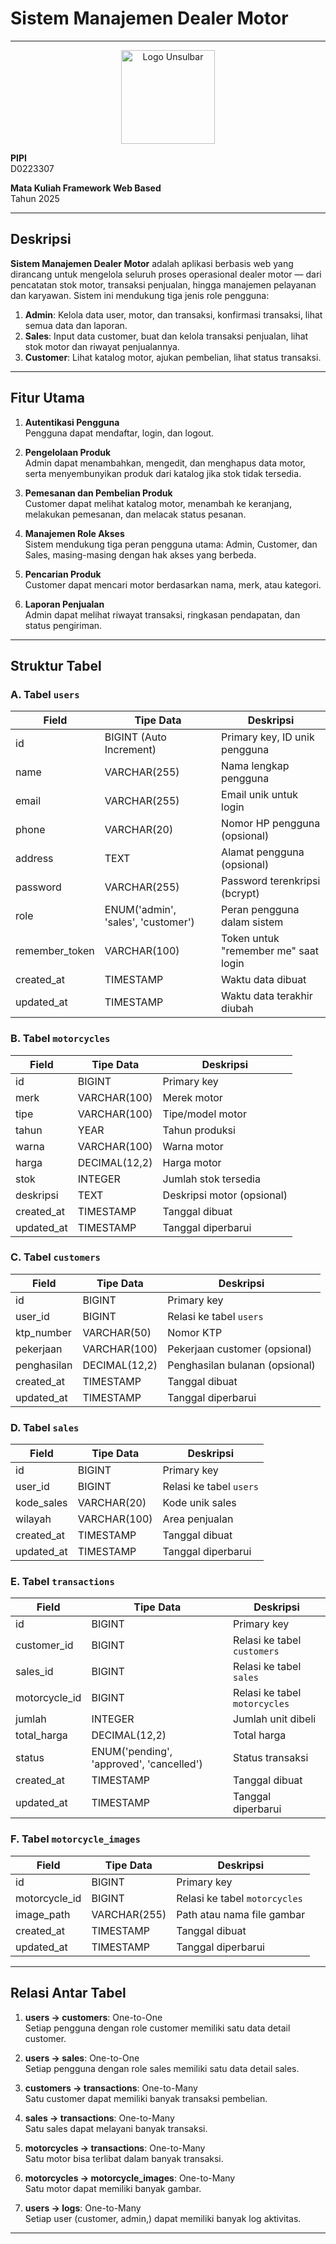 # Sistem Manajemen Dealer Motor

---
<p align="center">
  <img src="public/images/logo-unsulbar.png" alt="Logo Unsulbar" width="150"/>
</p>

**PIPI**  
D0223307  

**Mata Kuliah Framework Web Based**  
Tahun 2025  

---

## Deskripsi

**Sistem Manajemen Dealer Motor** adalah aplikasi berbasis web yang dirancang untuk mengelola seluruh proses operasional dealer motor — dari pencatatan stok motor, transaksi penjualan, hingga manajemen pelayanan dan karyawan. Sistem ini mendukung tiga jenis role pengguna:

1. **Admin**: Kelola data user, motor, dan transaksi, konfirmasi transaksi, lihat semua data dan laporan.  
2. **Sales**: Input data customer, buat dan kelola transaksi penjualan, lihat stok motor dan riwayat penjualannya.  
3. **Customer**: Lihat katalog motor, ajukan pembelian, lihat status transaksi.

---

## Fitur Utama

1. **Autentikasi Pengguna**  
   Pengguna dapat mendaftar, login, dan logout.

2. **Pengelolaan Produk**  
   Admin dapat menambahkan, mengedit, dan menghapus data motor, serta menyembunyikan produk dari katalog jika stok tidak tersedia.

3. **Pemesanan dan Pembelian Produk**  
   Customer dapat melihat katalog motor, menambah ke keranjang, melakukan pemesanan, dan melacak status pesanan.

4. **Manajemen Role Akses**  
   Sistem mendukung tiga peran pengguna utama: Admin, Customer, dan Sales, masing-masing dengan hak akses yang berbeda.

5. **Pencarian Produk**  
   Customer dapat mencari motor berdasarkan nama, merk, atau kategori.

6. **Laporan Penjualan**  
   Admin dapat melihat riwayat transaksi, ringkasan pendapatan, dan status pengiriman.

---

## Struktur Tabel

### A. Tabel `users`

| Field           | Tipe Data                      | Deskripsi                                 |
|----------------|--------------------------------|-------------------------------------------|
| id             | BIGINT (Auto Increment)        | Primary key, ID unik pengguna             |
| name           | VARCHAR(255)                   | Nama lengkap pengguna                     |
| email          | VARCHAR(255)                   | Email unik untuk login                    |
| phone          | VARCHAR(20)                    | Nomor HP pengguna (opsional)             |
| address        | TEXT                           | Alamat pengguna (opsional)               |
| password       | VARCHAR(255)                   | Password terenkripsi (bcrypt)             |
| role           | ENUM('admin', 'sales', 'customer') | Peran pengguna dalam sistem          |
| remember_token | VARCHAR(100)                   | Token untuk "remember me" saat login     |
| created_at     | TIMESTAMP                      | Waktu data dibuat                         |
| updated_at     | TIMESTAMP                      | Waktu data terakhir diubah                |

### B. Tabel `motorcycles`

| Field       | Tipe Data       | Deskripsi                             |
|-------------|------------------|----------------------------------------|
| id          | BIGINT           | Primary key                            |
| merk        | VARCHAR(100)     | Merek motor                            |
| tipe        | VARCHAR(100)     | Tipe/model motor                       |
| tahun       | YEAR             | Tahun produksi                         |
| warna       | VARCHAR(100)     | Warna motor                            |
| harga       | DECIMAL(12,2)    | Harga motor                            |
| stok        | INTEGER          | Jumlah stok tersedia                   |
| deskripsi   | TEXT             | Deskripsi motor (opsional)            |
| created_at  | TIMESTAMP        | Tanggal dibuat                         |
| updated_at  | TIMESTAMP        | Tanggal diperbarui                     |

### C. Tabel `customers`

| Field        | Tipe Data        | Deskripsi                                 |
|--------------|------------------|--------------------------------------------|
| id           | BIGINT           | Primary key                                |
| user_id      | BIGINT           | Relasi ke tabel `users`                    |
| ktp_number   | VARCHAR(50)      | Nomor KTP                                  |
| pekerjaan    | VARCHAR(100)     | Pekerjaan customer (opsional)              |
| penghasilan  | DECIMAL(12,2)    | Penghasilan bulanan (opsional)             |
| created_at   | TIMESTAMP        | Tanggal dibuat                             |
| updated_at   | TIMESTAMP        | Tanggal diperbarui                         |

### D. Tabel `sales`

| Field        | Tipe Data        | Deskripsi                             |
|--------------|------------------|----------------------------------------|
| id           | BIGINT           | Primary key                            |
| user_id      | BIGINT           | Relasi ke tabel `users`                |
| kode_sales   | VARCHAR(20)      | Kode unik sales                        |
| wilayah      | VARCHAR(100)     | Area penjualan                         |
| created_at   | TIMESTAMP        | Tanggal dibuat                         |
| updated_at   | TIMESTAMP        | Tanggal diperbarui                     |

### E. Tabel `transactions`

| Field         | Tipe Data                        | Deskripsi                          |
|---------------|----------------------------------|-------------------------------------|
| id            | BIGINT                           | Primary key                         |
| customer_id   | BIGINT                           | Relasi ke tabel `customers`         |
| sales_id      | BIGINT                           | Relasi ke tabel `sales`             |
| motorcycle_id | BIGINT                           | Relasi ke tabel `motorcycles`       |
| jumlah        | INTEGER                          | Jumlah unit dibeli                  |
| total_harga   | DECIMAL(12,2)                    | Total harga                         |
| status        | ENUM('pending', 'approved', 'cancelled') | Status transaksi         |
| created_at    | TIMESTAMP                        | Tanggal dibuat                      |
| updated_at    | TIMESTAMP                        | Tanggal diperbarui                  |

### F. Tabel `motorcycle_images`

| Field        | Tipe Data      | Deskripsi                         |
|--------------|----------------|------------------------------------|
| id           | BIGINT         | Primary key                        |
| motorcycle_id| BIGINT         | Relasi ke tabel `motorcycles`      |
| image_path   | VARCHAR(255)   | Path atau nama file gambar         |
| created_at   | TIMESTAMP      | Tanggal dibuat                     |
| updated_at   | TIMESTAMP      | Tanggal diperbarui                 |

---

## Relasi Antar Tabel

1. **users → customers**: One-to-One  
   Setiap pengguna dengan role customer memiliki satu data detail customer.

2. **users → sales**: One-to-One  
   Setiap pengguna dengan role sales memiliki satu data detail sales.

3. **customers → transactions**: One-to-Many  
   Satu customer dapat memiliki banyak transaksi pembelian.

4. **sales → transactions**: One-to-Many  
   Satu sales dapat melayani banyak transaksi.

5. **motorcycles → transactions**: One-to-Many  
   Satu motor bisa terlibat dalam banyak transaksi.

6. **motorcycles → motorcycle_images**: One-to-Many  
   Satu motor dapat memiliki banyak gambar.

7. **users → logs**: One-to-Many  
   Setiap user (customer, admin,) dapat memiliki banyak log aktivitas.


---

